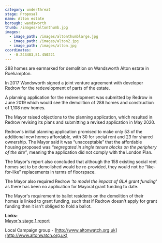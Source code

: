 ```yaml
---
category: underthreat
stage: Proposal
name: Alton estate 
borough: wandsworth
thumb: /images/altonthumb.jpg
images:
  - image_path: /images/altonthumblarge.jpg
  - image_path: /images/alton2.jpg
  - image_path: /images/alton.jpg
coordinates: 
  - -0.243483,51.450221
---
```

288 homes are earmarked for demolition on Wandsworth Alton estate in Roehampton.

In 2017 Wandsworth signed a joint venture agreement with developer Redrow for the redevelopment of parts of the estate.

A planning application for the redevelopment was submitted by Redrow in June 2019 which would see the demolition of 288 homes and construction of 1,108 new homes.

The Mayor raised objections to the planning application, which resulted in Redrow revising its plans and submitting a revised application in May 2020.  

Redrow's initial planning application promised to make only 53 of the additional new homes affordable, with 30 for social rent and 23 for shared ownership. The Mayor said it was “unacceptable” that the affordable housing proposed was _“segregated in single tenure blocks on the periphery of the site”_, meaning the application did not comply with the London Plan.

The Mayor's report also concluded that although the 158 existing social rent homes set to be demolished would be re-provided, they would not be “like-for-like” replacements in terms of floorspace.

The Mayor also required Redrow _'to model the impact of GLA grant funding'_ as there has been no application for Mayoral grant funding to date.

The Mayor's requirement to ballot residents on the demolition of their homes is linked to grant funding, such that if Redrow doesn't apply for grant funding then it isn't obliged to hold a ballot.

__Links:__  
[Mayor's stage 1 report](https://www.london.gov.uk/what-we-do/planning/planning-applications-and-decisions/planning-application-search/alton-estate)

Local Campaign group - [http://www.altonwatch.org.uk](http://www.altonwatch.org.uk)
